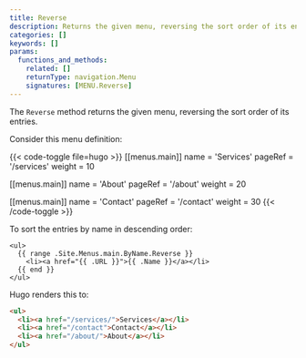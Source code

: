 ```yaml
---
title: Reverse
description: Returns the given menu, reversing the sort order of its entries.
categories: []
keywords: []
params:
  functions_and_methods:
    related: []
    returnType: navigation.Menu
    signatures: [MENU.Reverse]
---
```


The `Reverse` method returns the given menu, reversing the sort order of its entries.

Consider this menu definition:

{{< code-toggle file=hugo >}}
[[menus.main]]
name = 'Services'
pageRef = '/services'
weight = 10

[[menus.main]]
name = 'About'
pageRef = '/about'
weight = 20

[[menus.main]]
name = 'Contact'
pageRef = '/contact'
weight = 30
{{< /code-toggle >}}

To sort the entries by name in descending order:

```go-html-template
<ul>
  {{ range .Site.Menus.main.ByName.Reverse }}
    <li><a href="{{ .URL }}">{{ .Name }}</a></li>
  {{ end }}
</ul>
```

Hugo renders this to:

```html
<ul>
  <li><a href="/services/">Services</a></li>
  <li><a href="/contact">Contact</a></li>
  <li><a href="/about/">About</a></li>
</ul>
```
